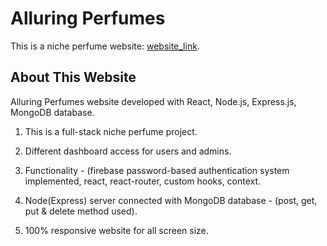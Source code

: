 # Alluring Perfumes

This is a niche perfume website: [website_link](https://alluring-perfumes.web.app/).

## About This Website

Alluring Perfumes website developed with React, Node.js, Express.js, MongoDB database.


1. This is a full-stack niche perfume project.

2. Different dashboard access for users and admins.

3. Functionality - (firebase password-based authentication system implemented, react, react-router, custom hooks, context.

4. Node(Express) server connected with MongoDB database - (post, get, put & delete method used).

5. 100% responsive website for all screen size.